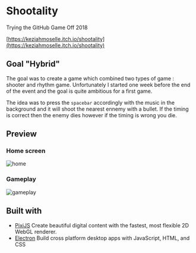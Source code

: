 # Shootality
Trying the GitHub Game Off 2018

[https://keziahmoselle.itch.io/shootality](https://keziahmoselle.itch.io/shootality)

## Goal "Hybrid"
The goal was to create a game which combined two types of game : shooter and rhythm game.
Unfortunately I started one week  before the end of the event and the goal is quite ambitious for a first game.

The idea was to press the `spacebar` accordingly with the music in the background and it will shoot the nearest ennemy with a bullet. If the timing is correct then the enemy dies however if the timing is wrong you die.

## Preview

### Home screen
![home](https://puu.sh/C8KwH/aefd499780.gif)
### Gameplay
![gameplay](https://puu.sh/C8KxP/1826c31b58.gif)

## Built with

- [PixiJS](http://www.pixijs.com/) Create beautiful digital content with the fastest, most flexible 2D WebGL renderer.
- [Electron](https://electronjs.org/) Build cross platform desktop apps with JavaScript, HTML, and CSS
